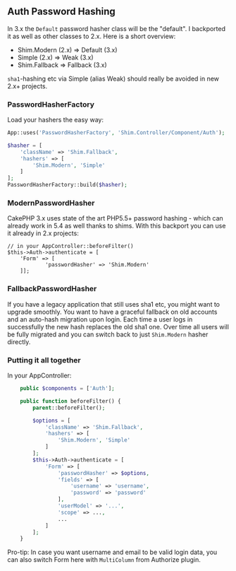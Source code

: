 ## Auth Password Hashing
In 3.x the `Default` password hasher class will be the "default". I backported it as well as other classes to 2.x.
Here is a short overview:

- Shim.Modern (2.x) => Default (3.x)
- Simple (2.x) => Weak (3.x)
- Shim.Fallback => Fallback (3.x)

`sha1`-hashing etc via Simple (alias Weak) should really be avoided in new 2.x+ projects.

### PasswordHasherFactory
Load your hashers the easy way:

```php
App::uses('PasswordHasherFactory', 'Shim.Controller/Component/Auth');

$hasher = [
	'className' => 'Shim.Fallback',
	'hashers' => [
		'Shim.Modern', 'Simple'
	]
];
PasswordHasherFactory::build($hasher);
```

### ModernPasswordHasher
CakePHP 3.x uses state of the art PHP5.5+ password hashing - which can already work in 5.4 as well thanks to shims.
With this backport you can use it already in 2.x projects:
```
// in your AppController::beforeFilter()
$this->Auth->authenticate = [
	'Form' => [
			'passwordHasher' => 'Shim.Modern'
	]];
```

### FallbackPasswordHasher
If you have a legacy application that still uses sha1 etc, you might want to upgrade smoothly.
You want to have a graceful fallback on old accounts and an auto-hash migration upon login.
Each time a user logs in successfully the new hash replaces the old sha1 one.
Over time all users will be fully migrated and you can switch back to just `Shim.Modern` hasher
directly.

### Putting it all together
In your AppController:
```php
	public $components = ['Auth'];

	public function beforeFilter() {
		parent::beforeFilter();

		$options = [
			'className' => 'Shim.Fallback',
			'hashers' => [
				'Shim.Modern', 'Simple'
			]
		];
		$this->Auth->authenticate = [
			'Form' => [
				'passwordHasher' => $options,
				'fields' => [
					'username' => 'username',
					'password' => 'password'
				],
				'userModel' => '...',
				'scope' => ...,
				...
			]
		];
	}
```
Pro-tip: In case you want username and email to be valid login data, you can also switch Form here with `MultiColumn` from Authorize plugin.
